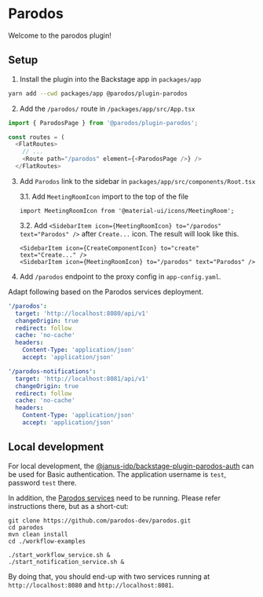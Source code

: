 # Parodos

Welcome to the parodos plugin!

## Setup

1. Install the plugin into the Backstage app in `packages/app`

```bash
yarn add --cwd packages/app @parodos/plugin-parodos
```

2. Add the `/parodos/` route in `/packages/app/src/App.tsx`

```ts
import { ParodosPage } from '@parodos/plugin-parodos';

const routes = (
  <FlatRoutes>
    // ...
    <Route path="/parodos" element={<ParodosPage />} />
  </FlatRoutes>
```

3. Add `Parodos` link to the sidebar in `packages/app/src/components/Root.tsx`

   3.1. Add `MeetingRoomIcon` import to the top of the file

   ```tsx
   import MeetingRoomIcon from '@material-ui/icons/MeetingRoom';
   ```

   3.2. Add `<SidebarItem icon={MeetingRoomIcon} to="/parodos" text="Parodos" />` after `Create...` icon. The result will look like this.

   ```tsx
   <SidebarItem icon={CreateComponentIcon} to="create" text="Create..." />
   <SidebarItem icon={MeetingRoomIcon} to="/parodos" text="Parodos" />
   ```

1. Add `/parodos` endpoint to the proxy config in `app-config.yaml`.

Adapt following based on the Parodos services deployment.

```yaml
'/parodos':
  target: 'http://localhost:8080/api/v1'
  changeOrigin: true
  redirect: follow
  cache: 'no-cache'
  headers:
    Content-Type: 'application/json'
    accept: 'application/json'

'/parodos-notifications':
  target: 'http://localhost:8081/api/v1'
  changeOrigin: true
  redirect: follow
  cache: 'no-cache'
  headers:
    Content-Type: 'application/json'
    accept: 'application/json'
```

## Local development

For local development, the [@janus-idp/backstage-plugin-parodos-auth](../parodos-auth/README.md) can be used for Basic authentication.
The application username is `test`, password `test` there.

In addition, the [Parodos services](https://github.com/parodos-dev/parodos) need to be running. Please refer instructions there, but as a short-cut:

```
git clone https://github.com/parodos-dev/parodos.git
cd parodos
mvn clean install
cd ./workflow-examples

./start_workflow_service.sh &
./start_notification_service.sh &
```

By doing that, you should end-up with two services running at `http://localhost:8080` and `http://localhost:8081`.
